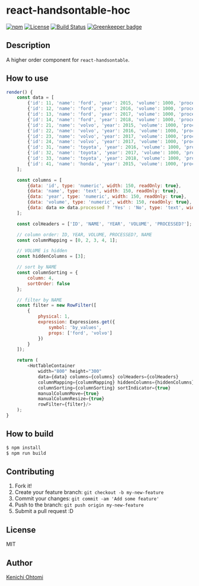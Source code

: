 # react-handsontable-hoc

[![npm](https://img.shields.io/npm/v/@ohtomi/react-handsontable-hoc.svg)](https://www.npmjs.com/package/@ohtomi/react-handsontable-hoc)
[![License](https://img.shields.io/npm/l/@ohtomi/react-handsontable-hoc.svg)](https://www.npmjs.com/package/@ohtomi/react-handsontable-hoc)
[![Build Status](https://travis-ci.org/ohtomi/react-handsontable-hoc.svg?branch=master)](https://travis-ci.org/ohtomi/react-handsontable-hoc) [![Greenkeeper badge](https://badges.greenkeeper.io/ohtomi/react-handsontable-hoc.svg)](https://greenkeeper.io/)

## Description

A higher order component for `react-handsontable`.

## How to use

```javascript
render() {
    const data = [
        {'id': 11, 'name': 'ford', 'year': 2015, 'volume': 1000, 'processed': true},
        {'id': 12, 'name': 'ford', 'year': 2016, 'volume': 1000, 'processed': true},
        {'id': 13, 'name': 'ford', 'year': 2017, 'volume': 1000, 'processed': true},
        {'id': 14, 'name': 'ford', 'year': 2018, 'volume': 1000, 'processed': false},
        {'id': 21, 'name': 'volvo', 'year': 2015, 'volume': 1000, 'processed': true},
        {'id': 22, 'name': 'volvo', 'year': 2016, 'volume': 1000, 'processed': true},
        {'id': 23, 'name': 'volvo', 'year': 2017, 'volume': 1000, 'processed': true},
        {'id': 24, 'name': 'volvo', 'year': 2017, 'volume': 1000, 'processed': false},
        {'id': 31, 'name': 'toyota', 'year': 2016, 'volume': 1000, 'processed': true},
        {'id': 32, 'name': 'toyota', 'year': 2017, 'volume': 1000, 'processed': true},
        {'id': 33, 'name': 'toyota', 'year': 2018, 'volume': 1000, 'processed': true},
        {'id': 41, 'name': 'honda', 'year': 2015, 'volume': 1000, 'processed': true}
    ];

    const columns = [
        {data: 'id', type: 'numeric', width: 150, readOnly: true},
        {data: 'name', type: 'text', width: 150, readOnly: true},
        {data: 'year', type: 'numeric', width: 150, readOnly: true},
        {data: 'volume', type: 'numeric', width: 150, readOnly: true},
        {data: data => data.processed ? 'Yes' : 'No', type: 'text', width: 150, readOnly: true}
    ];

    const colHeaders = ['ID', 'NAME', 'YEAR', 'VOLUME', 'PROCESSED?'];

    // column order: ID, YEAR, VOLUME, PROCESSED?, NAME
    const columnMapping = [0, 2, 3, 4, 1];

    // VOLUME is hidden
    const hiddenColumns = [3];

    // sort by NAME
    const columnSorting = {
        column: 4,
        sortOrder: false
    };

    // filter by NAME
    const filter = new RowFilter([
        {
            physical: 1,
            expression: Expressions.get({
                symbol: 'by_values',
                props: ['ford', 'volvo']
            })
        }
    ]);

    return (
        <HotTableContainer
            width="800" height="300"
            data={data} columns={columns} colHeaders={colHeaders}
            columnMapping={columnMapping} hiddenColumns={hiddenColumns}
            columnSorting={columnSorting} sortIndicator={true}
            manualColumnMove={true}
            manualColumnResize={true}
            rowFilter={filter}/>
    );
}
```

## How to build

```bash
$ npm install
$ npm run build
```

## Contributing

1. Fork it!
1. Create your feature branch: `git checkout -b my-new-feature`
1. Commit your changes: `git commit -am 'Add some feature'`
1. Push to the branch: `git push origin my-new-feature`
1. Submit a pull request :D

## License

MIT

## Author

[Kenichi Ohtomi](https://github.com/ohtomi)
